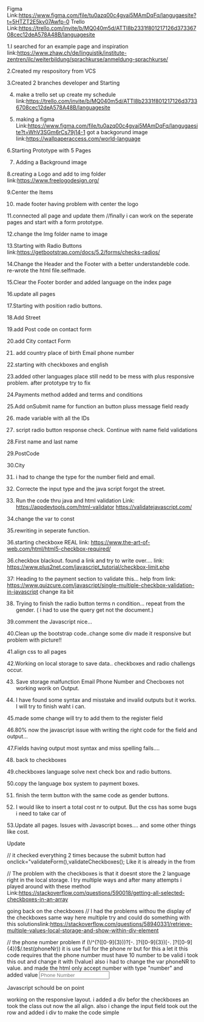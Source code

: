 Figma Link:https://www.figma.com/file/tu0azq00c4gvai5MAmDqFq/langugaesite?t=5HTZT2E5kv07Awfp-0
Trello Link:https://trello.com/invite/b/MQ040m5d/ATTI8b2331f801217126d37336708cec12deA578A48B/languagesite





1.I searched for an example page and inspiration
link:https://www.zhaw.ch/de/linguistik/institute-zentren/ilc/weiterbildung/sprachkurse/anmeldung-sprachkurse/

2.Created my respository from VCS

3.Created 2 branches developer and Starting

4. make a trello set up create my schedule link:https://trello.com/invite/b/MQ040m5d/ATTI8b2331f801217126d37336708cec12deA578A48B/languagesite

5. making a figma Link:https://www.figma.com/file/tu0azq00c4gvai5MAmDqFq/langugaesite?t=WhV3SGm6rCs79j14-1
got a backgorund image link:https://wallpaperaccess.com/world-language

6.Starting Prototype with 5 Pages

7. Adding a Background image
 
8.creating a Logo and add to img folder link:https://www.freelogodesign.org/

9.Center the Items

10. made footer having problem with center the logo

11.connected all page and update them
//finally i can work on the seperate pages and start with a form prototype.

12.change the Img folder name to image

13.Starting with Radio Buttons link:https://getbootstrap.com/docs/5.2/forms/checks-radios/

14.Change the Header and the Footer with a better understandeble code. re-wrote the html file.selfmade.

15.Clear the Footer border and added language on the index page

16.update all pages

17.Starting with position radio buttons.

18.Add Street

19.add Post code on contact form

20.add City contact Form

21. add country place of birth Email phone number

22.starting with checkboxes and english

23.added other languages place still nedd to be mess with plus responsive problem. after prototype try to fix

24.Payments method added and terms and conditions

25.Add onSubmit name for function an button pluss message field ready

26. made variable with all the IDs

27. script radio button response check. Continue with name field validations

28.First name and last name

29.PostCode

30.City

31. i had to change the type for the number field and email.

32. Correcte the input type and the java script forgot the street.

33. Run the code thru java and html validation Link:
https://appdevtools.com/html-validator
https://validatejavascript.com/

34.change the var to const

35.rewriting in seperate function.

36.starting checkboxe REAL link:
https://www.the-art-of-web.com/html/html5-checkbox-required/

36.checkbox blackout. found a link and try to write over.... link:
https://www.plus2net.com/javascript_tutorial/checkbox-limit.php

37: Heading to the payment section to validate this...
help from link:
https://www.quizcure.com/javascript/single-multiple-checkbox-validation-in-javascript
change ita bit

38. Trying to finish the radio button terms n condition...
repeat from the gender. ( i had to use the query get not the document.)

39.comment the Javascript nice...

40.Clean up the bootstrap code..change some div made it responsive but problem with picture!!

41.align css to all pages

42.Working on local storage to save data..
checkboxes and radio challengs occur.

43. Save storage malfunction Email Phone Number and Checboxes not working worik on Output.

44. I have found some syntax and misstake and invalid outputs but it works. I will try to finish waht i can.

45.made some change will try to add them to the register field

46.80% now the javascript issue with writing the right code for the field and output...

47.Fields having output most syntax and miss spelling fails....

48. back to checkboxes

49.checkboxes language solve next check box and radio buttons.

50.copy the language box system to payment boxes.

51. finish the term button with the same code as gender buttons.

52. I would like to insert a total cost nr to output. But the css has some bugs i need to take car of

53.Update all pages. Issues with Javascript boxes.... and some other things like cost.


Update

// it checked everything 2 times because the submit button had onclick="validateForm(),validateCheckboxes(); Like it is already in the from

// The problem with the checkboxes is that it doesnt store the 2 language right in the local storage.
I try multiple ways and after many attempts i played around with these method 
Link:https://stackoverflow.com/questions/590018/getting-all-selected-checkboxes-in-an-array

going back on the checkboxes
// I had the problems withou the display of the checkboxes same way here multiple try and
could do something with this solutionslink:https://stackoverflow.com/questions/58940331/retrieve-multiple-values-local-storage-and-show-within-div-element

// the phone number problem
if (!/^\(?([0-9]{3})\)?[-. ]?([0-9]{3})[-. ]?([0-9]{4})$/.test(phoneNr))
it is use full for the phone nr but for this a let it
this code requires that the phone number must have 10 number to be valid i 
took this out and change it with (!value) also i had to change the var phoneNR to value.
and made the html only accept number with type "number" and added value
<input class="form-control py-1" id="phoneNr" type="number" placeholder="Phone Number"
          data-sb-validations="required" />

Javascript schould be on point 

working on the responsive layout.
i added a div befor the checkboxes an took the class out now the all align.
also i change the input field took out the row and added i div to make the code simple




<!-- My first code form 
function validateForm() {
    // Get the gender radio buttons
    const maleRadio = document.getElementById("inlineRadio1");
    const femaleRadio = document.getElementById("inlineRadio2");
    const otherRadio = document.getElementById("inlineRadio3");

    const fname = document.getElementById('fname');
    const lname = document.getElementById('lname');
    const streetName=document.getElementById("streetName");
    const postCode=document.getElementById("postCode");
    const city=document.getElementById("city");
    const country=document.getElementById("country");
    const phoneNr=document.getElementById("phoneNr");
    const dateOfBirth=document.getElementById("dateOfBirth");
    const email=document.getElementById("email");
//checkboxes 
const english=document.getElementById("english");
const russian = document.getElementById("russian");
const german = document.getElementById("german");
const greek = document.getElementById("greek");
const french = document.getElementById("french");
const dutch = document.getElementById("dutch");
const spanish = document.getElementById("spanish");
const hungarian = document.getElementById("hungarian");
//billings variables
const bills = document.getElementById("bills");
const creditCard = document.getElementById("creditCard");
//Terms 
const TnC = document.getElementsByClassName("termsAndConditions");

      if (!maleRadio.checked && !femaleRadio.checked && !otherRadio.checked) {
      alert("Please select a gender");
      return false;
    }
    // validate name
    if (fname.value.length == 0) {
    alert("Please enter a First Name");
    return false;
  }
  if (lname.value.length == 0) {
    alert("Please enter a Last Name");
    return false;
  }
  //streetName
if (streetName.value.length == 0) {
    alert("Please enter a Street Name");
        return false;
}
  //checked postCode
  if (postCode.value < 5000 || postCode.value > 9000) { 
    alert("Please enter a Post Code");
    return false;
     }
     if (city.value.trim() == "") {
      alert("Please enter a City");
      return false;
     }
     if (country.value.trim() == "") {
      alert("Please enter a Country");
      return false;

     if (dateOfBirth.value.trim() == "") { 
      alert("Please enter a Date of Birth");
      return false;
     }
     if (!/^\(?([0-9]{3})\)?[-. ]?([0-9]{3})[-. ]?([0-9]{4})$/.test(phoneNr.value)) { 
        alert("Please enter a valid phone number");
        return false;
      }
     if (email.value.indexOf('@') === -1) {
      alert("Please enter an Email");
      return false;
     }

     return true;
} 
}

 -->